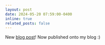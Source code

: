 ```yaml
---
layout: post
date: 2024-05-20 07:59:00-0400
inline: true
related_posts: false
---
```


New [blog post](/blog/2024/phd)! Now published onto my blog :) 
